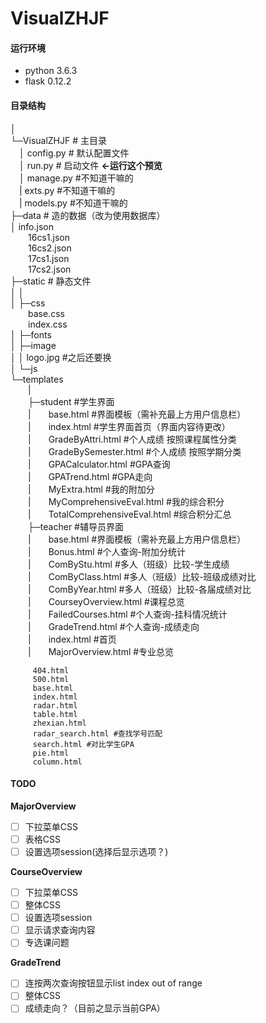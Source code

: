 # VisualZHJF

#### 运行环境
- python 3.6.3
- flask 0.12.2

#### 目录结构
│    
└─VisualZHJF    # 主目录  
    &emsp;│  config.py    # 默认配置文件  
    &emsp;│  run.py        # 启动文件 **<-运行这个预览**  
    &emsp;│  manage.py     #不知道干嘛的  
    &emsp;|  exts.py       #不知道干嘛的  
    &emsp;|  models.py     #不知道干嘛的     
    ├─data        # 造的数据（改为使用数据库）  
    │  info.json  
       &emsp;&emsp;16cs1.json  
       &emsp;&emsp;16cs2.json  
       &emsp;&emsp;17cs1.json  
       &emsp;&emsp;17cs2.json  
    ├─static        # 静态文件  
    │  │    
    │  ├─css  
          &emsp;&emsp;base.css  
          &emsp;&emsp;index.css  
    │  ├─fonts   
    │  ├─image  
    │  │      logo.jpg #之后还要换   
    │  └─js   
    └─templates  
       &emsp;&emsp;|  
       &emsp;&emsp;├─student #学生界面  
       &emsp;&emsp;|&emsp;&emsp;base.html #界面模板（需补充最上方用户信息栏）  
       &emsp;&emsp;|&emsp;&emsp;index.html #学生界面首页（界面内容待更改）  
       &emsp;&emsp;|&emsp;&emsp;GradeByAttri.html #个人成绩 按照课程属性分类  
       &emsp;&emsp;|&emsp;&emsp;GradeBySemester.html #个人成绩 按照学期分类  
       &emsp;&emsp;|&emsp;&emsp;GPACalculator.html #GPA查询  
       &emsp;&emsp;|&emsp;&emsp;GPATrend.html #GPA走向  
       &emsp;&emsp;|&emsp;&emsp;MyExtra.html #我的附加分  
       &emsp;&emsp;|&emsp;&emsp;MyComprehensiveEval.html #我的综合积分  
       &emsp;&emsp;|&emsp;&emsp;TotalComprehensiveEval.html #综合积分汇总  
       &emsp;&emsp;├─teacher #辅导员界面  
       &emsp;&emsp;|&emsp;&emsp;base.html #界面模板（需补充最上方用户信息栏）  
       &emsp;&emsp;|&emsp;&emsp;Bonus.html #个人查询-附加分统计    
       &emsp;&emsp;|&emsp;&emsp;ComByStu.html #多人（班级）比较-学生成绩  
       &emsp;&emsp;|&emsp;&emsp;ComByClass.html #多人（班级）比较-班级成绩对比  
       &emsp;&emsp;|&emsp;&emsp;ComByYear.html #多人（班级）比较-各届成绩对比   
       &emsp;&emsp;|&emsp;&emsp;CourseyOverview.html #课程总览  
       &emsp;&emsp;|&emsp;&emsp;FailedCourses.html #个人查询-挂科情况统计  
       &emsp;&emsp;|&emsp;&emsp;GradeTrend.html #个人查询-成绩走向  
       &emsp;&emsp;|&emsp;&emsp;index.html #首页  
       &emsp;&emsp;|&emsp;&emsp;MajorOverview.html #专业总览  
       
       

         404.html  
         500.html
         base.html  
         index.html   
         radar.html  
         table.html  
         zhexian.html  
         radar_search.html #查找学号匹配  
         search.html #对比学生GPA
         pie.html  
         column.html  

#### TODO 

**MajorOverview**  
- [ ] 下拉菜单CSS  
- [ ] 表格CSS  
- [ ] 设置选项session(选择后显示选项？)  

**CourseOverview**  
- [ ] 下拉菜单CSS  
- [ ] 整体CSS  
- [ ] 设置选项session  
- [ ] 显示请求查询内容  
- [ ] 专选课问题  

**GradeTrend**
- [ ] 连按两次查询按钮显示list index out of range  
- [ ] 整体CSS  
- [ ] 成绩走向？（目前之显示当前GPA）    